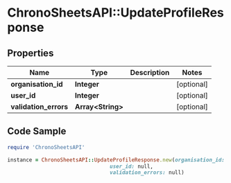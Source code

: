 # ChronoSheetsAPI::UpdateProfileResponse

## Properties

Name | Type | Description | Notes
------------ | ------------- | ------------- | -------------
**organisation_id** | **Integer** |  | [optional] 
**user_id** | **Integer** |  | [optional] 
**validation_errors** | **Array&lt;String&gt;** |  | [optional] 

## Code Sample

```ruby
require 'ChronoSheetsAPI'

instance = ChronoSheetsAPI::UpdateProfileResponse.new(organisation_id: null,
                                 user_id: null,
                                 validation_errors: null)
```


